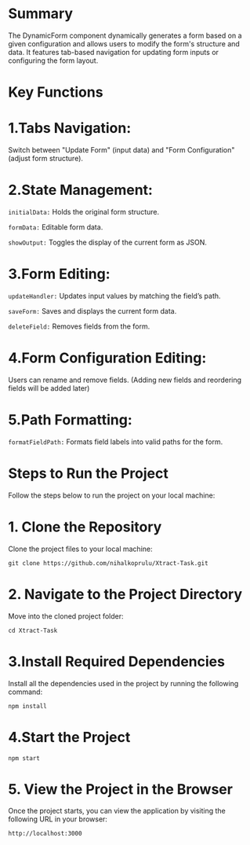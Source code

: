 # Summary

The DynamicForm component dynamically generates a form based on a given configuration and allows users to modify the form's structure and data. It features tab-based navigation for updating form inputs or configuring the form layout.

# Key Functions

#  1.Tabs Navigation:

Switch between "Update Form" (input data) and "Form Configuration" (adjust form structure).

#  2.State Management:

`initialData:` Holds the original form structure.

`formData:` Editable form data.

`showOutput:` Toggles the display of the current form as JSON.

#  3.Form Editing:

`updateHandler:` Updates input values by matching the field’s path.

`saveForm:` Saves and displays the current form data.

`deleteField:` Removes fields from the form.

#  4.Form Configuration Editing:

Users can rename and remove fields. (Adding new fields and reordering fields will be added later)

#  5.Path Formatting:

`formatFieldPath:` Formats field labels into valid paths for the form.


# Steps to Run the Project

Follow the steps below to run the project on your local machine:

# 1. Clone the Repository

Clone the project files to your local machine:

`git clone https://github.com/nihalkoprulu/Xtract-Task.git`

# 2. Navigate to the Project Directory

Move into the cloned project folder:

`cd Xtract-Task`

# 3.Install Required Dependencies

Install all the dependencies used in the project by running the following command:

`npm install`

# 4.Start the Project

`npm start`

# 5. View the Project in the Browser

Once the project starts, you can view the application by visiting the following URL in your browser:

`http://localhost:3000`
